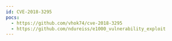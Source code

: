 ```yaml
---
id: CVE-2018-3295
pocs:
  - https://github.com/vhok74/cve-2018-3295
  - https://github.com/ndureiss/e1000_vulnerability_exploit
---
```

